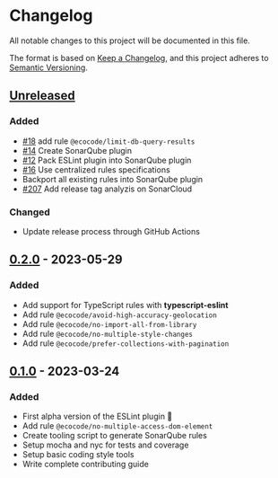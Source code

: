 # Changelog

All notable changes to this project will be documented in this file.

The format is based on [Keep a Changelog](https://keepachangelog.com/en/1.0.0/),
and this project adheres to [Semantic Versioning](https://semver.org/spec/v2.0.0.html).

## [Unreleased]

### Added

- [#18](https://github.com/green-code-initiative/ecoCode-javascript/pull/18) add rule `@ecocode/limit-db-query-results`
- [#14](https://github.com/green-code-initiative/ecoCode-javascript/pull/14) Create SonarQube plugin
- [#12](https://github.com/green-code-initiative/ecoCode-javascript/issues/12) Pack ESLint plugin into SonarQube plugin
- [#16](https://github.com/green-code-initiative/ecoCode-javascript/pull/16) Use centralized rules specifications
- Backport all existing rules into SonarQube plugin
- [#207](https://github.com/green-code-initiative/ecoCode/issues/207) Add release tag analyzis on SonarCloud

### Changed

- Update release process through GitHub Actions

## [0.2.0] - 2023-05-29

### Added

-   Add support for TypeScript rules with **typescript-eslint**
-   Add rule `@ecocode/avoid-high-accuracy-geolocation`
-   Add rule `@ecocode/no-import-all-from-library`
-   Add rule `@ecocode/no-multiple-style-changes`
-   Add rule `@ecocode/prefer-collections-with-pagination`

## [0.1.0] - 2023-03-24

### Added

-   First alpha version of the ESLint plugin 🚀
-   Add rule `@ecocode/no-multiple-access-dom-element`
-   Create tooling script to generate SonarQube rules
-   Setup mocha and nyc for tests and coverage
-   Setup basic coding style tools
-   Write complete contributing guide

[Unreleased]: https://github.com/green-code-initiative/ecoCode-linter/compare/eslint-plugin/0.2.0...HEAD

[0.2.0]: https://github.com/green-code-initiative/ecoCode-linter/compare/eslint-plugin/0.1.0...eslint-plugin/0.2.0

[0.1.0]: https://github.com/green-code-initiative/ecoCode-linter/compare/6d305511db82bf8faa4833528641535e605dbacf...eslint-plugin/0.1.0
